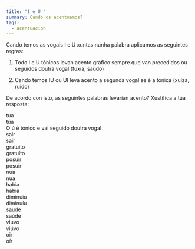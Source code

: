 ```yaml
---
title: "I e U "
summary: Cando os acentuamos?
tags:
  - acentuacion
---
```


Cando temos as vogais I e U xuntas nunha palabra aplicamos as seguintes regras:

1. Todo I e U tónicos levan acento gráfico sempre que van precedidos ou seguidos
   doutra vogal (fuxía, saúdo)

2. Cando temos IU ou UI leva acento a segunda vogal se é a tónica (xuíza, ruído)

De acordo con isto, as seguintes palabras levarían acento? Xustifica a túa
resposta:

<e-card color="1">
<div>tua</div>
<div>túa</div>
O ú é tónico e vai seguido doutra vogal 
</e-card>

<e-card color="2">
<div>sair</div>
<div>saír</div>
</e-card>

<e-card color="3">
<div>gratuito</div>
<div>gratuíto</div>
</e-card>

<e-card color="4">
<div>posuir</div>
<div>posuír</div>
</e-card>

<e-card color="5">
<div>nua</div>
<div>núa</div>
</e-card>

<e-card color="6">
<div>habia</div>
<div>había</div>
</e-card>

<e-card color="7">
<div>diminuiu</div>
<div>diminuíu</div>
</e-card>

<e-card color="8">
<div>saude</div>
<div>saúde</div>
</e-card>

<e-card color="9">
<div>viuvo</div>
<div>viúvo</div>
</e-card>

<e-card color="10">
<div>oir</div>
<div>oír</div>
</e-card>

